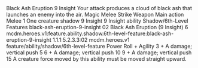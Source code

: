 <ability>
  <name>Black Ash Eruption</name>
  <cost>9 Insight</cost>
  <flavor>Your attack produces a cloud of black ash that launches an enemy into the air.</flavor>
  <keywords>
    <keyword>Magic</keyword>
    <keyword>Melee</keyword>
    <keyword>Strike</keyword>
    <keyword>Weapon</keyword>
  </keywords>
  <type>Main action</type>
  <distance>Melee 1</distance>
  <target>One creature</target>
  <metadata>
    <class>shadow</class>
    <cost>9 Insight</cost>
    <cost_amount>9</cost_amount>
    <cost_resource>Insight</cost_resource>
    <feature_type>ability</feature_type>
    <file_dpath>Shadow/6th-Level Features</file_dpath>
    <item_id>black-ash-eruption-9-insight</item_id>
    <item_index>02</item_index>
    <item_name>Black Ash Eruption (9 Insight)</item_name>
    <level>6</level>
    <scc>mcdm.heroes.v1:feature.ability.shadow.6th-level-feature:black-ash-eruption-9-insight</scc>
    <scdc>1.1.1:5.2.3.3:02</scdc>
    <source>mcdm.heroes.v1</source>
    <type>feature/ability/shadow/6th-level-feature</type>
  </metadata>
  <effects>
    <effect type="roll">
      <roll>Power Roll + Agility</roll>
      <t1>3 + A damage; vertical push 5</t1>
      <t2>6 + A damage; vertical push 10</t2>
      <t3>9 + A damage; vertical push 15</t3>
    </effect>
    <effect type="mundane">A creature force moved by this ability must be moved straight upward.</effect>
  </effects>
</ability>
